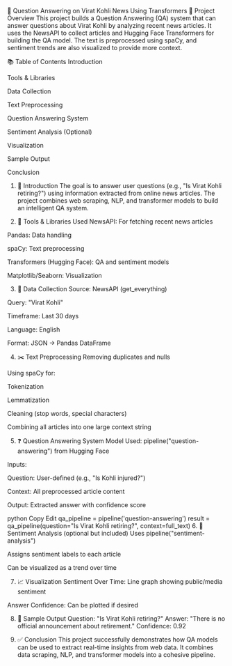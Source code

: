 🧠 Question Answering on Virat Kohli News Using Transformers
📌 Project Overview
This project builds a Question Answering (QA) system that can answer questions about Virat Kohli by analyzing recent news articles. It uses the NewsAPI to collect articles and Hugging Face Transformers for building the QA model. The text is preprocessed using spaCy, and sentiment trends are also visualized to provide more context.

📚 Table of Contents
Introduction

Tools & Libraries

Data Collection

Text Preprocessing

Question Answering System

Sentiment Analysis (Optional)

Visualization

Sample Output

Conclusion

1. 🎯 Introduction
The goal is to answer user questions (e.g., "Is Virat Kohli retiring?") using information extracted from online news articles. The project combines web scraping, NLP, and transformer models to build an intelligent QA system.

2. 🧰 Tools & Libraries Used
NewsAPI: For fetching recent news articles

Pandas: Data handling

spaCy: Text preprocessing

Transformers (Hugging Face): QA and sentiment models

Matplotlib/Seaborn: Visualization

3. 📰 Data Collection
Source: NewsAPI (get_everything)

Query: "Virat Kohli"

Timeframe: Last 30 days

Language: English

Format: JSON → Pandas DataFrame

4. ✂️ Text Preprocessing
Removing duplicates and nulls

Using spaCy for:

Tokenization

Lemmatization

Cleaning (stop words, special characters)

Combining all articles into one large context string

5. ❓ Question Answering System
Model Used: pipeline("question-answering") from Hugging Face

Inputs:

Question: User-defined (e.g., "Is Kohli injured?")

Context: All preprocessed article content

Output: Extracted answer with confidence score

python
Copy
Edit
qa_pipeline = pipeline('question-answering')
result = qa_pipeline(question="Is Virat Kohli retiring?", context=full_text)
6. 💬 Sentiment Analysis (optional but included)
Uses pipeline("sentiment-analysis")

Assigns sentiment labels to each article

Can be visualized as a trend over time

7. 📈 Visualization
Sentiment Over Time: Line graph showing public/media sentiment

Answer Confidence: Can be plotted if desired

8. 🧪 Sample Output
Question: "Is Virat Kohli retiring?"
Answer: "There is no official announcement about retirement."
Confidence: 0.92

9. ✅ Conclusion
This project successfully demonstrates how QA models can be used to extract real-time insights from web data. It combines data scraping, NLP, and transformer models into a cohesive pipeline.
